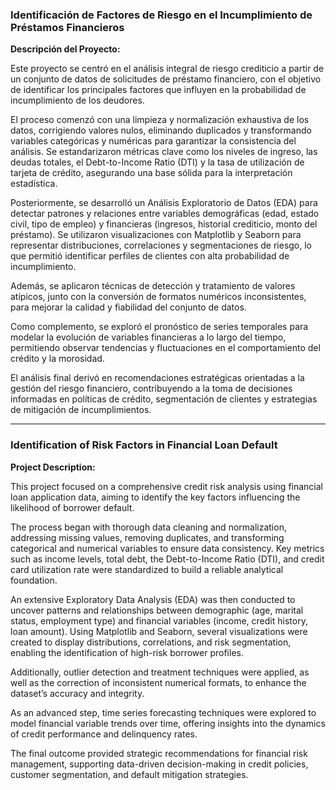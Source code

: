 ### Identificación de Factores de Riesgo en el Incumplimiento de Préstamos Financieros

**Descripción del Proyecto:**

Este proyecto se centró en el análisis integral de riesgo crediticio a partir de un conjunto de datos de solicitudes de préstamo financiero, con el objetivo de identificar los principales factores que influyen en la probabilidad de incumplimiento de los deudores.

El proceso comenzó con una limpieza y normalización exhaustiva de los datos, corrigiendo valores nulos, eliminando duplicados y transformando variables categóricas y numéricas para garantizar la consistencia del análisis. Se estandarizaron métricas clave como los niveles de ingreso, las deudas totales, el Debt-to-Income Ratio (DTI) y la tasa de utilización de tarjeta de crédito, asegurando una base sólida para la interpretación estadística.

Posteriormente, se desarrolló un Análisis Exploratorio de Datos (EDA) para detectar patrones y relaciones entre variables demográficas (edad, estado civil, tipo de empleo) y financieras (ingresos, historial crediticio, monto del préstamo). Se utilizaron visualizaciones con Matplotlib y Seaborn para representar distribuciones, correlaciones y segmentaciones de riesgo, lo que permitió identificar perfiles de clientes con alta probabilidad de incumplimiento.

Además, se aplicaron técnicas de detección y tratamiento de valores atípicos, junto con la conversión de formatos numéricos inconsistentes, para mejorar la calidad y fiabilidad del conjunto de datos.

Como complemento, se exploró el pronóstico de series temporales para modelar la evolución de variables financieras a lo largo del tiempo, permitiendo observar tendencias y fluctuaciones en el comportamiento del crédito y la morosidad.

El análisis final derivó en recomendaciones estratégicas orientadas a la gestión del riesgo financiero, contribuyendo a la toma de decisiones informadas en políticas de crédito, segmentación de clientes y estrategias de mitigación de incumplimientos.

---

### Identification of Risk Factors in Financial Loan Default

**Project Description:**

This project focused on a comprehensive credit risk analysis using financial loan application data, aiming to identify the key factors influencing the likelihood of borrower default.

The process began with thorough data cleaning and normalization, addressing missing values, removing duplicates, and transforming categorical and numerical variables to ensure data consistency. Key metrics such as income levels, total debt, the Debt-to-Income Ratio (DTI), and credit card utilization rate were standardized to build a reliable analytical foundation.

An extensive Exploratory Data Analysis (EDA) was then conducted to uncover patterns and relationships between demographic (age, marital status, employment type) and financial variables (income, credit history, loan amount). Using Matplotlib and Seaborn, several visualizations were created to display distributions, correlations, and risk segmentation, enabling the identification of high-risk borrower profiles.

Additionally, outlier detection and treatment techniques were applied, as well as the correction of inconsistent numerical formats, to enhance the dataset’s accuracy and integrity.

As an advanced step, time series forecasting techniques were explored to model financial variable trends over time, offering insights into the dynamics of credit performance and delinquency rates.

The final outcome provided strategic recommendations for financial risk management, supporting data-driven decision-making in credit policies, customer segmentation, and default mitigation strategies.
